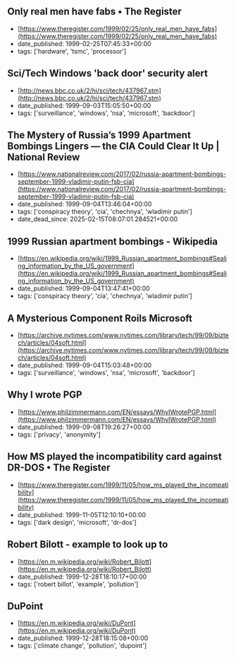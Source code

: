  ## Only real men have fabs • The Register
 - [https://www.theregister.com/1999/02/25/only_real_men_have_fabs](https://www.theregister.com/1999/02/25/only_real_men_have_fabs)
 - date_published: 1999-02-25T07:45:33+00:00
 - tags: ['hardware', 'tsmc', 'processor']

 ## Sci/Tech  Windows 'back door' security alert
 - [http://news.bbc.co.uk/2/hi/sci/tech/437967.stm](http://news.bbc.co.uk/2/hi/sci/tech/437967.stm)
 - date_published: 1999-09-03T15:05:50+00:00
 - tags: ['surveillance', 'windows', 'nsa', 'microsoft', 'backdoor']

 ## The Mystery of Russia’s 1999 Apartment Bombings Lingers — the CIA Could Clear It Up | National Review
 - [https://www.nationalreview.com/2017/02/russia-apartment-bombings-september-1999-vladimir-putin-fsb-cia](https://www.nationalreview.com/2017/02/russia-apartment-bombings-september-1999-vladimir-putin-fsb-cia)
 - date_published: 1999-09-04T13:46:04+00:00
 - tags: ['conspiracy theory', 'cia', 'chechnya', 'wladimir putin']
 - date_dead_since: 2025-02-15T08:07:01.284521+00:00

 ## 1999 Russian apartment bombings - Wikipedia
 - [https://en.wikipedia.org/wiki/1999_Russian_apartment_bombings#Sealing_information_by_the_US_government](https://en.wikipedia.org/wiki/1999_Russian_apartment_bombings#Sealing_information_by_the_US_government)
 - date_published: 1999-09-04T13:47:41+00:00
 - tags: ['conspiracy theory', 'cia', 'chechnya', 'wladimir putin']

 ## A Mysterious Component Roils Microsoft
 - [https://archive.nytimes.com/www.nytimes.com/library/tech/99/09/biztech/articles/04soft.html](https://archive.nytimes.com/www.nytimes.com/library/tech/99/09/biztech/articles/04soft.html)
 - date_published: 1999-09-04T15:03:48+00:00
 - tags: ['surveillance', 'windows', 'nsa', 'microsoft', 'backdoor']

 ## Why I wrote PGP
 - [https://www.philzimmermann.com/EN/essays/WhyIWrotePGP.html](https://www.philzimmermann.com/EN/essays/WhyIWrotePGP.html)
 - date_published: 1999-09-08T19:26:27+00:00
 - tags: ['privacy', 'anonymity']

 ## How MS played the incompatibility card against DR-DOS • The Register
 - [https://www.theregister.com/1999/11/05/how_ms_played_the_incompatibility](https://www.theregister.com/1999/11/05/how_ms_played_the_incompatibility)
 - date_published: 1999-11-05T12:10:10+00:00
 - tags: ['dark design', 'microsoft', 'dr-dos']

 ## Robert Bilott - example to look up to
 - [https://en.m.wikipedia.org/wiki/Robert_Bilott](https://en.m.wikipedia.org/wiki/Robert_Bilott)
 - date_published: 1999-12-28T18:10:17+00:00
 - tags: ['robert billot', 'example', 'pollution']

 ## DuPoint
 - [https://en.m.wikipedia.org/wiki/DuPont](https://en.m.wikipedia.org/wiki/DuPont)
 - date_published: 1999-12-28T18:15:08+00:00
 - tags: ['climate change', 'pollution', 'dupoint']


